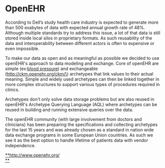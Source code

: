 # **OpenEHR**

According to Dell’s study health care industry is expected to generate more than 500 exabytes of data with expected annual growth rate of 48%. Although multiple standards try to address this issue, a lot of that data is still stored inside local silos in proprietary formats. As such reusability of the data and interoperability between different actors is often to expensive or even impossible.



To make our data as open and as meaningful as possible we decided to use openEHR's approach to data modeling and exchange. Core of openEHR are simple \(ex:[blood pressure](https://github.com/ppazos/cabolabs-ehrserver/blob/master/opts/production/vital_signs/archetypes/openEHR-EHR-OBSERVATION.blood_pressure.v1.adl)\) and exchangeable \(http://ckm.openehr.org/ckm/\) archetypes that link values to their actual meaning. Simple and widely used archetypes can then be linked together in more complex structures to support various types of procedures required in clinics.



Archetypes don't only solve data storage problems but are also reused in openEHR's Archetype Querying Language \(AQL\) where archetypes can be reused in building and running extensive queries over the data.  


The openEHR community \(with large involvement from doctors and clinicians\) has been preparing the specifications and collecting archetypes for the last 15 years and was already chosen as a standard in nation wide data exchange programs in some European Union countries. As such we see it as the best option to handle lifetime of patients data with vendor independence.

[**http://www.openehr.org/  
**](http://www.openehr.org/)



